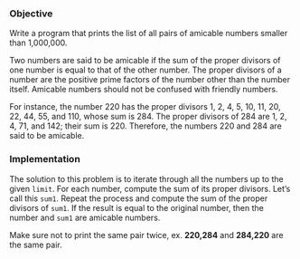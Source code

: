 ### Objective

Write a program that prints the list of all pairs of amicable numbers smaller than 1,000,000. 

Two numbers are said to be amicable if the sum of the proper divisors of one number is equal to that of the other number. The proper divisors of a number are the positive prime factors of the number other than the number itself. Amicable numbers should not be confused with friendly numbers. 

For instance, the number 220 has the proper divisors 1, 2, 4, 5, 10, 11, 20, 22, 44, 55, and 110, whose sum is 284. The proper divisors of 284 are 1, 2, 4, 71, and 142; their sum is 220. Therefore, the numbers 220 and 284 are said to be amicable.

### Implementation

The solution to this problem is to iterate through all the numbers up to the given `limit`. For each number, compute the sum of its proper divisors. Let’s call this `sum1`. Repeat the process and compute the sum of the proper divisors of `sum1`. If the result is equal to the original number, then the number and `sum1` are amicable numbers.

Make sure not to print the same pair twice, ex. **220,284** and **284,220** are the same pair.
